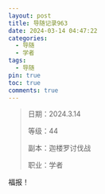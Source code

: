```yaml
---
layout: post
title: 导随记录963
date: 2024-03-14 04:47:22
categories:
  - 导随
  - 学者
tags:
  - 导随
pin: true
toc: true
comments: true
---
```

> 日期：2024.3.14
>
> 等级：44
>
> 副本：迦楼罗讨伐战
>
> 职业：学者

福报！